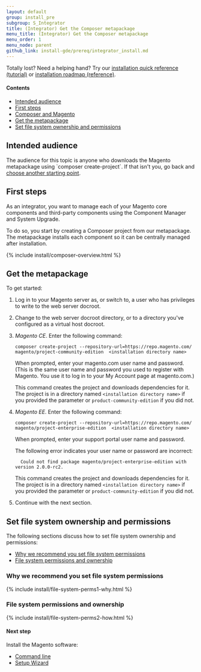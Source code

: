```yaml
---
layout: default
group: install_pre
subgroup: S_Integrator
title: (Integrator) Get the Composer metapackage
menu_title: (Integrator) Get the Composer metapackage
menu_order: 1
menu_node: parent
github_link: install-gde/prereq/integrator_install.md
---
```


<div class="bs-callout bs-callout-tip">
  <p>Totally lost? Need a helping hand? Try our <a href="{{ site.gdeurl }}install-gde/install-quick-ref.html">installation quick reference (tutorial)</a> or <a href="{{ site.gdeurl }}install-gde/install-roadmap_part1.html">installation roadmap (reference)</a>.</p>
</div>

#### Contents
*	<a href="#int-aud">Intended audience</a>
*	<a href="#integrator-first-over">First steps</a>
*	<a href="#instgde-overview-composer">Composer and Magento</a>
*	<a href="#integrator-first-composer">Get the metapackage</a>
*	<a href="#instgde-prereq-compose-access">Set file system ownership and permissions</a>

<h2 id="int-aud">Intended audience</h2>
The audience for this topic is anyone who downloads the Magento metapackage using `composer create-project`. If that isn't you, go back and <a href="{{ site.gdeurl }}install-gde/continue.html">choose another starting point</a>.


<h2 id="integrator-first-over">First steps</h2>
As an integrator, you want to manage each of your Magento core components and third-party components using the Component Manager and System Upgrade.

To do so, you start by creating a Composer project from our metapackage. The metapackage installs each component so it can be centrally managed after installation.

{% include install/composer-overview.html %}

<h2 id="integrator-first-composer">Get the metapackage</h2>
To get started:

1.	Log in to your Magento server as, or switch to, a user who has privileges to write to the web server docroot.
2.	Change to the web server docroot directory, or to a directory you've configured as a virtual host docroot.
3.	*Magento CE*. Enter the following command:

		composer create-project --repository-url=https://repo.magento.com/ magento/project-community-edition  <installation directory name>

	When prompted, enter your magento.com user name and password. (This is the same user name and password you used to register with Magento. You use it to log in to your My Account page at magento.com.)

	This command creates the project and downloads dependencies for it. The project is in a directory named `<installation directory name>` if you provided the parameter or `product-community-edition` if you did not.


4.	*Magento EE*. Enter the following command:

		composer create-project --repository-url=https://repo.magento.com/ magento/project-enterprise-edition  <installation directory name>

	When prompted, enter your support portal user name and password. 

	The following error indicates your user name or password are incorrect:

		  Could not find package magento/project-enterprise-edition with version 2.0.0-rc2.

	This command creates the project and downloads dependencies for it. The project is in a directory named `<installation directory name>` if you provided the parameter or `product-community-edition` if you did not.

5.	Continue with the next section.

<h2 id="instgde-prereq-compose-access">Set file system ownership and permissions</h2>
The following sections discuss how to set file system ownership and permissions:

*	<a href="#install-perms-import">Why we recommend you set file system permissions</a>
*	<a href="#install-perms-set">File system permissions and ownership</a>

<h3 id="install-perms-import">Why we recommend you set file system permissions</h3>
{% include install/file-system-perms1-why.html %}

<h3 id="install-perms-set">File system permissions and ownership</h3>
{% include install/file-system-perms2-how.html %}

#### Next step
Install the Magento software:

*	<a href="{{ site.gdeurl }}install-gde/install/cli/install-cli.html">Command line</a>
*	<a href="{{ site.gdeurl }}install-gde/install/web/install-web.html">Setup Wizard</a>